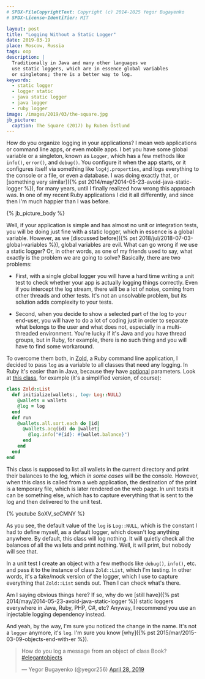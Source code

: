 ```yaml
---
# SPDX-FileCopyrightText: Copyright (c) 2014-2025 Yegor Bugayenko
# SPDX-License-Identifier: MIT

layout: post
title: "Logging Without a Static Logger"
date: 2019-03-19
place: Moscow, Russia
tags: oop
description: |
  Traditionally in Java and many other languages we
  use static loggers, which are in essence global variables
  or singletons; there is a better way to log.
keywords:
  - static logger
  - logger static
  - java static logger
  - java logger
  - ruby logger
image: /images/2019/03/the-square.jpg
jb_picture:
  caption: The Square (2017) by Ruben Östlund
---
```


How do you organize logging in your applications? I mean web applications
or command line apps, or even mobile apps. I bet you have some global
variable or a singleton, known as `Logger`, which has a few methods
like `info()`, `error()`, and `debug()`. You configure it when the app
starts, or it configures itself via something like `log4j.properties`,
and logs everything to the console or a file, or even a database. I was
doing exactly that, or [something very similar]({% pst 2014/may/2014-05-23-avoid-java-static-logger %}),
for many years, until I finally realized how wrong
this approach was. In one of my recent Ruby applications I did it all
differently, and since then I'm much happier than I was before.

<!--more-->

{% jb_picture_body %}

Well, if your application is simple and has almost no unit or integration
tests, you will be doing just fine with a static logger, which in essence
is a global variable. However, as we [discussed before]({% pst 2018/jul/2018-07-03-global-variables %}),
global variables are evil. What can go wrong if we use a static logger?
Or, in other words, as one of my friends used to say, what exactly is the problem
we are going to solve? Basically, there are two problems:

  * First, with a single global logger you will have a hard time
    writing a unit test to check whether your app is actually logging
    things correctly. Even if you intercept the log stream, there will be
    a lot of noise, coming from other threads and other tests. It's not
    an unsolvable problem, but its solution adds complexity to your tests.

  * Second, when you decide to show a selected part of the log to your
    end-user, you will have to do a lot of coding just in order to separate
    what belongs to the user and what does not, especially in a multi-threaded
    environment. You're lucky if it's Java and you have thread groups,
    but in Ruby, for example, there is no such thing and you will have to
    find some workaround.

To overcome them both, in [Zold](https://github.com/zold-io/zold),
a Ruby command line application, I decided to pass `log` as a variable
to all classes that need any logging. In Ruby it's easier than in Java,
because they have [optional](https://stackoverflow.com/questions/35747905)
parameters. Look at [this class](https://github.com/zold-io/zold/blob/0.26.17/lib/zold/commands/list.rb),
for example (it's a simplified version, of course):

```ruby
class Zold::List
  def initialize(wallets:, log: Log::NULL)
    @wallets = wallets
    @log = log
  end
  def run
    @wallets.all.sort.each do |id|
      @wallets.acq(id) do |wallet|
        @log.info("#{id}: #{wallet.balance}")
      end
    end
  end
end
```

This class is supposed to list all wallets in the current directory and print
their balances to the log, which _in some cases_ will be the console. However,
when this class is called from a web application, the destination of the
print is a temporary file, which is later rendered on the web page. In unit
tests it can be something else, which has to capture everything that is sent
to the log and then delivered to the unit test.

{% youtube SoXV_scCMNY %}

As you see, the default value of the `log` is `Log::NULL`, which is the
constant I had to define myself, as a default logger, which doesn't log
anything anywhere. By default, this class will log nothing. It will quietly
check all the balances of all the wallets and print nothing. Well, it will print,
but nobody will see that.

In a unit test I create an object with a few methods like `debug()`, `info()`,
etc. and pass it to the instance of class `Zold::List`, which I'm testing.
In other words, it's a fake/mock version of the logger, which I use to
capture everything that `Zold::List` sends out. Then I can check what's there.

Am I saying obvious things here? If so, why do we
[still have]({% pst 2014/may/2014-05-23-avoid-java-static-logger %}) static
loggers everywhere in Java, Ruby, PHP, C#, etc?
Anyway, I recommend you use an injectable logging dependency instead.

And yeah, by the way, I'm sure you noticed the change in the name. It's not
a `logger` anymore, it's `log`. I'm sure you know
[why]({% pst 2015/mar/2015-03-09-objects-end-with-er %}).

<blockquote class="twitter-tweet" data-lang="en"><p lang="en" dir="ltr">How do you log a message from an object of class Book? <a href="https://twitter.com/hashtag/elegantobjects?src=hash&amp;ref_src=twsrc%5Etfw">#elegantobjects</a></p>&mdash; Yegor Bugayenko (@yegor256) <a href="https://twitter.com/yegor256/status/1122381490480930817?ref_src=twsrc%5Etfw">April 28, 2019</a></blockquote>
<script async src="https://platform.twitter.com/widgets.js" charset="utf-8"></script>
